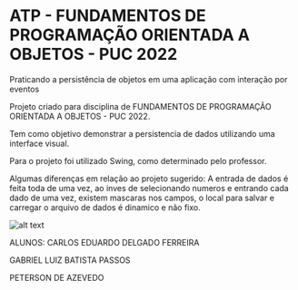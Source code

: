 
# ATP - FUNDAMENTOS DE PROGRAMAÇÃO ORIENTADA A OBJETOS - PUC 2022

Praticando a persistência de
objetos em uma aplicação
com interação por eventos

Projeto criado para disciplina de FUNDAMENTOS DE PROGRAMAÇÃO ORIENTADA A OBJETOS - PUC 2022.

Tem como objetivo demonstrar a persistencia de dados utilizando uma interface visual.

Para o projeto foi utilizado Swing, como determinado pelo professor.

Algumas diferenças em relação ao projeto sugerido: A entrada de dados é feita toda de uma vez, ao inves de selecionando numeros e entrando cada dado de uma vez, existem mascaras nos campos, o local para salvar e carregar o arquivo de dados é dinamico e não fixo.

![alt text](https://i.imgur.com/vKtGfZU.png)


ALUNOS:  CARLOS EDUARDO DELGADO FERREIRA  

 GABRIEL LUIZ BATISTA PASSOS 
 
 PETERSON DE AZEVEDO
 
